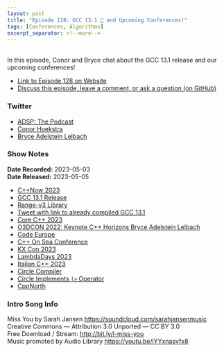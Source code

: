 ```yaml
---
layout: post
title: "Episode 128: GCC 13.1 🥳 and Upcoming Conferences!"
tags: [Conferences, Algorithms]
excerpt_separator: <!--more-->
---
```


<div id="buzzsprout-player-12789613"></div><script src="https://www.buzzsprout.com/1501960/12789613-episode-128-gcc-13-1-and-upcoming-conferences.js?container_id=buzzsprout-player-12789613&player=small" type="text/javascript" charset="utf-8"></script>

<br>In this episode, Conor and Bryce chat about the GCC 13.1 release and our upcoming conferences!
 
<!--more-->

* [Link to Episode 128 on Website](https://adspthepodcast.com/2023/05/05/Episode-128.html)
* [Discuss this episode, leave a comment, or ask a question (on GitHub)](https://github.com/codereport/adsp2/discussions/19)

### Twitter
 
* [ADSP: The Podcast](https://twitter.com/adspthepodcast)
* [Conor Hoekstra](https://twitter.com/code_report)
* [Bryce Adelstein Lelbach](https://twitter.com/blelbach)

### Show Notes
 
**Date Recorded:** 2023-05-03 <br>
**Date Released:** 2023-05-05

* [C++Now 2023](https://schedule.cppnow.org/23/)
* [GCC 13.1 Release](https://gcc.gnu.org/gcc-13/)
* [Range-v3 Library](https://ericniebler.github.io/range-v3/)
* [Tweet with link to already compiled GCC 13.1](https://twitter.com/code_report/status/1653808939094487047?s=20)
* [Core C++ 2023](https://corecpp.org/)
* [O3DCON 2022: Keynote C++ Horizons Bryce Adelstein Lelbach](https://www.youtube.com/watch?v=CPiE_OihzxE)
* [Code Europe](https://www.codeeurope.pl/en/)
* [C++ On Sea Conference](https://cpponsea.uk/news/cpp-on-sea-2023.html)
* [KX Con 2023](https://kx.com/events/kx-con-2023/)
* [LambdaDays 2023](https://www.lambdadays.org/lambdadays2023)
* [Italian C++ 2023](https://italiancpp.github.io/con23/)
* [Circle Compiler](https://www.circle-lang.org/)
* [Circle Implements `|>` Operator](https://twitter.com/seanbax/status/1654121073053511682?s=20)
* [CppNorth](https://cppnorth.ca/)

### Intro Song Info
 
Miss You by Sarah Jansen https://soundcloud.com/sarahjansenmusic<br>
Creative Commons — Attribution 3.0 Unported — CC BY 3.0<br>
Free Download / Stream: http://bit.ly/l-miss-you<br>
Music promoted by Audio Library https://youtu.be/iYYxnasvfx8<br>
